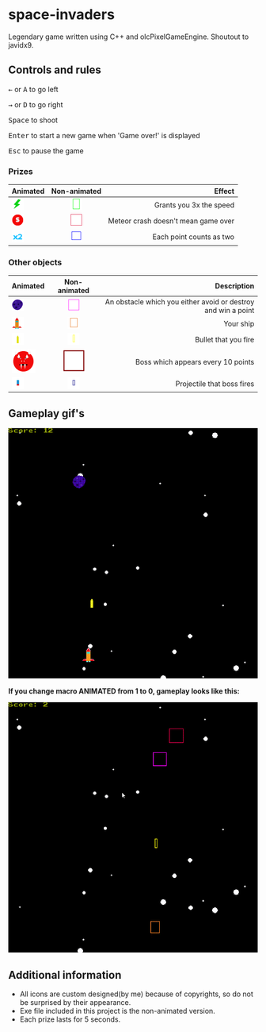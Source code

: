 # space-invaders
Legendary game written using C++ and olcPixelGameEngine. Shoutout to javidx9.
## Controls and rules

<kbd>&leftarrow;</kbd> or <kbd>A</kbd> to go left

<kbd>&rightarrow;</kbd> or <kbd>D</kbd> to go right

<kbd>Space</kbd> to shoot

<kbd>Enter</kbd> to start a new game when 'Game over!' is displayed

<kbd>Esc</kbd> to pause the game

### Prizes
| Animated                               | Non-animated                                   | Effect                                |
| ---------------------------------------|:----------------------------------------------:| -------------------------------------:|
| ![picture](resources/speed10.png)      | ![picture](resources/speed-non-animated.png)   | Grants you 3x the speed               |
| ![picture](resources/strength9.png)    | ![picture](resources/strength-non-animated.png)| Meteor crash doesn't mean game over   |
| ![picture](resources/two5.png)         | ![picture](resources/double-non-animated.png)  | Each point counts as two              |
    

### Other objects
| Animated                               | Non-animated                                      | Description                           |
| ---------------------------------------|:-------------------------------------------------:| -------------------------------------:|
| ![picture](resources/meteor12.png)     | ![picture](resources/meteor-non-animated.png)     | An obstacle which you either avoid or destroy and win a point              |
| ![picture](resources/spaceship21.png)  | ![picture](resources/ship-non-animated.png)       | Your ship                             |
| ![picture](resources/bullet14.png)     | ![picture](resources/bullet-non-animated.png)     | Bullet that you fire                  |
| ![picture](resources/boss4.png)        | ![picture](resources/boss-non-animated.png)       | Boss which appears every 10 points    |
|![picture](resources/boss-bullet3.png)  | ![picture](resources/boss-bullet-non-animated.png)| Projectile that boss fires            |


## Gameplay gif's

![picture](resources/playthrough.gif)

**If you change macro ANIMATED from 1 to 0, gameplay looks like this:**

![picture](resources/playthrough2.gif)

## Additional information
* All icons are custom designed(by me) because of copyrights, so do not be surprised by their appearance.
* Exe file included in this project is the non-animated version.
* Each prize lasts for 5 seconds.
